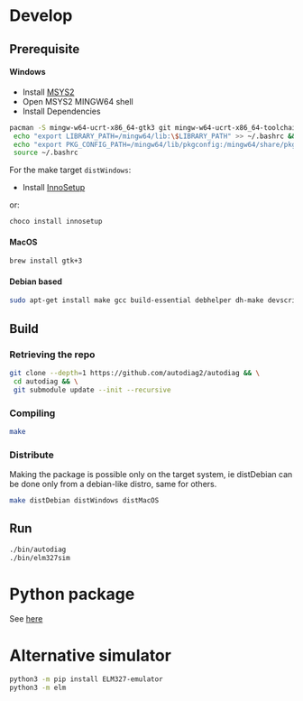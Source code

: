 
# Develop
## Prerequisite
#### Windows
 - Install [MSYS2](https://www.msys2.org/)
 - Open MSYS2 MINGW64 shell
 - Install Dependencies
 ```bash
 pacman -S mingw-w64-ucrt-x86_64-gtk3 git mingw-w64-ucrt-x86_64-toolchain base-devel gcc pkg-config mingw-w64-x86_64-gtk3 && \
  echo "export LIBRARY_PATH=/mingw64/lib:\$LIBRARY_PATH" >> ~/.bashrc && \
  echo "export PKG_CONFIG_PATH=/mingw64/lib/pkgconfig:/mingw64/share/pkgconfig" >> ~/.bashrc && \
  source ~/.bashrc
 ```
For the make target `distWindows`:
 - Install [InnoSetup](https://jrsoftware.org/isdl.php#stable)  

or:
```bash
choco install innosetup
```
#### MacOS
```bash
brew install gtk+3
```
#### Debian based
```bash
sudo apt-get install make gcc build-essential debhelper dh-make devscripts libgtk-3-0 libgtk-3-dev git
```
## Build
### Retrieving the repo
```bash
git clone --depth=1 https://github.com/autodiag2/autodiag && \
 cd autodiag && \
 git submodule update --init --recursive
```
### Compiling
```bash
make
```
### Distribute
Making the package is possible only on the target system, ie distDebian can be done only from a debian-like distro, same for others.
```bash
make distDebian distWindows distMacOS
```
## Run
```bash
./bin/autodiag
./bin/elm327sim
```

# Python package
See [here](/pyautodiag/README.md)

# Alternative simulator
```bash
python3 -m pip install ELM327-emulator
python3 -m elm
```
